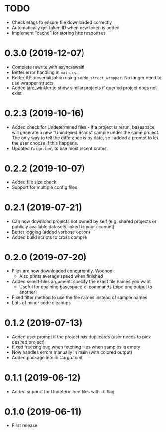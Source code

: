 # TODO

* Check etags to ensure file downloaded correctly
* Automatically get token ID when new token is added
* Implement "cache" for storing http responses

# 0.3.0  (2019-12-07)

* Complete rewrite with async/await!
* Better error handling in `main.rs`.
* Better API deserialization using `serde_struct_wrapper`. No longer need to use wrapper structs
* Added jaro_winkler to show similar projects if queried project does not exist

# 0.2.3  (2019-10-16)

* Added check for Undetermined files - if a project is rerun, basespace will generate a new "Unindexed Reads"
sample under the same project. The only way to tell the difference is by date, so I added a prompt to let
the user choose if this happens.
* Updated `Cargo.toml` to use most recent crates.

# 0.2.2  (2019-10-07)

* Added file size check
* Support for multiple config files

# 0.2.1  (2019-07-21)

* Can now download projects not owned by self (e.g. shared projects or publicly available datasets linked to your account)
* Better logging (added verbose option)
* Added build scripts to cross compile

# 0.2.0  (2019-07-20)

* Files are now downloaded concurrently. Woohoo!
    - Also prints average speed when finished
* Added select-files argument: specify the exact file names you want
    - Useful for chaining basespace-dl commands (pipe one output to another)
* Fixed filter method to use the file names instead of sample names
* Lots of minor code cleanups

# 0.1.2  (2019-07-13)

* Added user prompt if the project has duplicates (user needs to pick desired project) 
* Fixed freezing bug when fetching files when samples is empty
* Now handles errors manually in main (with colored output)
* Added package into in Cargo.toml

# 0.1.1  (2019-06-12)

* Added support for Undetermined files with `-U` flag

# 0.1.0  (2019-06-11)

* First release
